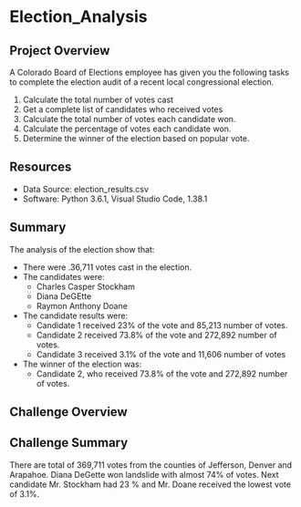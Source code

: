 # Election_Analysis

## Project Overview
A Colorado Board of Elections employee has given you the following tasks to complete the election audit of a recent local congressional election. 

1. Calculate the total number of votes cast
2. Get a complete list of candidates who received votes
3. Calculate the total number of votes each candidate won. 
4. Calculate the percentage of votes each candidate won. 
5. Determine the winner of the election based on popular vote.

## Resources 
- Data Source: election_results.csv
- Software: Python 3.6.1, Visual Studio Code, 1.38.1

## Summary
The analysis of the election show that:
- There were .36,711 votes cast in the election. 
- The candidates were:
    - Charles Casper Stockham
    - Diana DeGEtte
    - Raymon Anthony Doane
 - The candidate results were:
    - Candidate 1 received 23% of the vote and 85,213 number of votes. 
    - Candidate 2 received 73.8% of the vote and 272,892 number of votes. 
    - Candidate 3 received 3.1% of the vote and 11,606 number of votes
  - The winner of the election was:
     - Candidate 2, who received 73.8% of the vote and 272,892 number of votes. 

## Challenge Overview


## Challenge Summary
There are total of 369,711 votes from the counties of Jefferson, Denver and Arapahoe. Diana DeGette won landslide with almost 74% of votes. Next candidate Mr. Stockham had 23 % and Mr. Doane received the lowest vote of 3.1%. 


